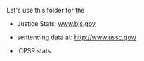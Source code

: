 
Let's use this folder for the 

 * Justice Stats: www.bjs.gov  

 * sentencing data at: http://www.ussc.gov/

 * ICPSR stats
